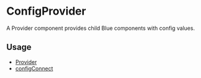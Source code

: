 # ConfigProvider

A Provider component provides child Blue components with config values.

## Usage

* [Provider](./docs/Provider.md)
* [configConnect](./docs/configConnect.md)
